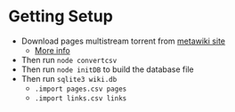 # Getting Setup
- Download pages multistream torrent from [metawiki site](https://meta.wikimedia.org/wiki/Data_dump_torrents#English_Wikipedia)
	- [More info](https://en.wikipedia.org/wiki/Wikipedia:Database_download#E-book)
- Then run `node convertcsv`
- Then run `node initDB` to build the database file
- Then  run `sqlite3 wiki.db`
  - `.import pages.csv pages`
  - `.import links.csv links`